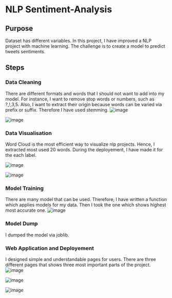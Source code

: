 # NLP Sentiment-Analysis
## Purpose
Dataset has different variables. In this project, I have improved a NLP project with machine learning. The challenge is to create a model to predict tweets sentiments.

## Steps

### Data Cleaning
There are different formats and words that I should not want to add into my model. For instance, I want to remove stop words or numbers, such as ?,!,3,5. Also, I want to extract their origin because 
words can be varied via prefix or suffix. Therefore I have used stemming.
![image](https://github.com/NevzatTaha/NLP-Sentiment-Analysis/assets/108625825/91169b1f-db49-495e-9259-b6d948ae6d66)

![image](https://github.com/NevzatTaha/NLP-Sentiment-Analysis/assets/108625825/66460b9d-0978-48a8-ad99-e10e3f441a44)

### Data Visualisation
Word Cloud is the most efficient way to visualize nlp projects. Hence, I extracted most used 20 words. During the deployement, I have made it for the each label.

![image](https://github.com/NevzatTaha/NLP-Sentiment-Analysis/assets/108625825/8b75aa3d-c4e6-4103-93bf-8ede953b4116)

![image](https://github.com/NevzatTaha/NLP-Sentiment-Analysis/assets/108625825/8a8430d1-db3d-4485-bb15-9f80bf1ad403)


### Model Training
There are many model that can be used. Therefore, I have written a function which applies models for my data. Then I took the one which shows highest most accurate one.
![image](https://github.com/NevzatTaha/NLP-Sentiment-Analysis/assets/108625825/99d1667a-5ad6-44e0-a6b4-e754cb8132a7)

### Model Dump
I dumped the model via joblib.

### Web Application and Deployement
I designed simple and understandable pages for users. There are three different pages that shows three most important parts of the project. 
![image](https://github.com/NevzatTaha/NLP-Sentiment-Analysis/assets/108625825/af0f757f-681d-4a55-bed5-b5d08c49817c)

![image](https://github.com/NevzatTaha/NLP-Sentiment-Analysis/assets/108625825/ea60750a-73c7-419c-b1da-22eace70c4c8)

![image](https://github.com/NevzatTaha/NLP-Sentiment-Analysis/assets/108625825/d959c9da-256e-4ecd-9b0a-c5da2193a4bf)




